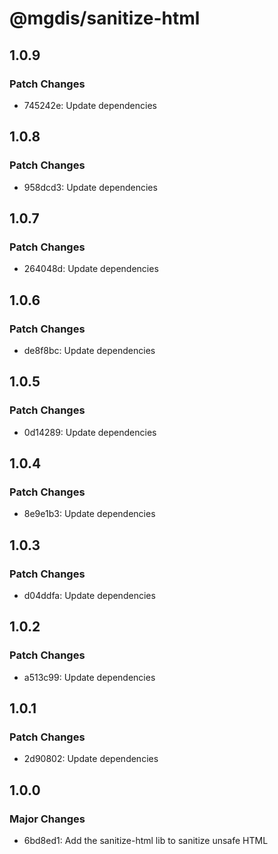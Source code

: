# @mgdis/sanitize-html

## 1.0.9

### Patch Changes

- 745242e: Update dependencies

## 1.0.8

### Patch Changes

- 958dcd3: Update dependencies

## 1.0.7

### Patch Changes

- 264048d: Update dependencies

## 1.0.6

### Patch Changes

- de8f8bc: Update dependencies

## 1.0.5

### Patch Changes

- 0d14289: Update dependencies

## 1.0.4

### Patch Changes

- 8e9e1b3: Update dependencies

## 1.0.3

### Patch Changes

- d04ddfa: Update dependencies

## 1.0.2

### Patch Changes

- a513c99: Update dependencies

## 1.0.1

### Patch Changes

- 2d90802: Update dependencies

## 1.0.0

### Major Changes

- 6bd8ed1: Add the sanitize-html lib to sanitize unsafe HTML

